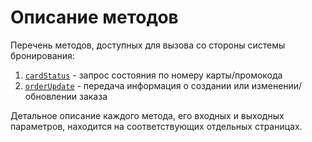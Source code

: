 # Описание методов

Перечень методов, доступных для вызова со стороны системы бронирования:

1. [`cardStatus`](cardStatus.md) - запрос состояния по номеру карты/промокода
2. [`orderUpdate`](orderUpdate.md) - передача информация о создании или изменении/обновлении заказа


Детальное описание каждого метода, его входных и выходных параметров, находится на соответствующих отдельных страницах.